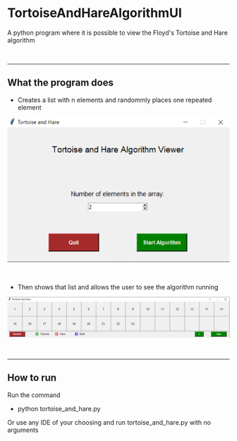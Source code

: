 # TortoiseAndHareAlgorithmUI
A python program where it is possible to view the Floyd's Tortoise and Hare algorithm

&nbsp;

-----
## What the program does

- Creates a list with n elements and randommly places one repeated element

![](images/main_window.png)

&nbsp;
&nbsp;


 - Then shows that list and allows the user to see the algorithm running

![](images/array_window.png)


&nbsp;

-----

## How to run
Run the command 

- python tortoise_and_hare.py

Or use any IDE of your choosing and run tortoise_and_hare.py with no arguments
